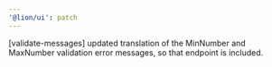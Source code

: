```yaml
---
'@lion/ui': patch
---
```


[validate-messages] updated translation of the MinNumber and MaxNumber validation error messages, so that endpoint is included.
